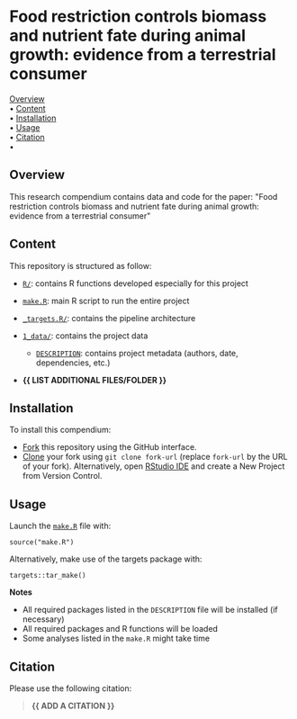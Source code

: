 # Food restriction controls biomass and nutrient fate during animal growth: evidence from a terrestrial consumer

<p align="left">
<a href="#overview">Overview</a><br> •
<a href="#features">Content</a><br> •
<a href="#installation">Installation</a><br> •
<a href="#usage">Usage</a><br> • 
<a href="#citation">Citation</a><br> •
</p>

## Overview

This research compendium contains data and code for the paper: "Food restriction controls biomass and nutrient fate during animal growth: evidence from a terrestrial consumer"

## Content

This repository is structured as follow:

-   [`R/`](https://github.com/samuelcharberet/intake_rate_experiment/tree/master/R):
    contains R functions developed especially for this project
    
-   [`make.R`](https://github.com/samuelcharberet/intake_rate_experiment/tree/master/make.R):
    main R script to run the entire project

-   [`_targets.R/`](https://github.com/samuelcharberet/intake_rate_experiment/tree/master/_targets.R):
    contains the pipeline architecture

-   [`1_data/`](https://github.com/samuelcharberet/intake_rate_experiment/tree/master/1_data):
    contains the project data


    -   [`DESCRIPTION`](https://github.com/samuelcharberet/9_caloradapt/tree/master/DESCRIPTION):
    contains project metadata (authors, date, dependencies, etc.)


-   **{{ LIST ADDITIONAL FILES/FOLDER }}**

## Installation

To install this compendium:

-   [Fork](https://docs.github.com/en/get-started/quickstart/contributing-to-projects)
    this repository using the GitHub interface.
-   [Clone](https://docs.github.com/en/repositories/creating-and-managing-repositories/cloning-a-repository)
    your fork using `git clone fork-url` (replace `fork-url` by the URL
    of your fork). Alternatively, open [RStudio
    IDE](https://posit.co/products/open-source/rstudio/) and create a
    New Project from Version Control.

## Usage

Launch the
[`make.R`](https://github.com/samuelcharberet/9_caloradapt/tree/master/make.R)
file with:

    source("make.R")

Alternatively, make use of the targets package with:

    targets::tar_make()

**Notes**

-   All required packages listed in the `DESCRIPTION` file will be
    installed (if necessary)
-   All required packages and R functions will be loaded
-   Some analyses listed in the `make.R` might take time

## Citation

Please use the following citation:

> **{{ ADD A CITATION }}**